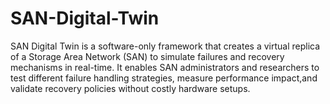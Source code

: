 # SAN-Digital-Twin
SAN Digital Twin is a software-only framework that creates a virtual replica of a Storage Area Network (SAN) to simulate failures and recovery mechanisms in real-time. It enables SAN administrators and researchers to test different failure handling strategies, measure performance impact,and validate recovery policies without costly hardware setups.
